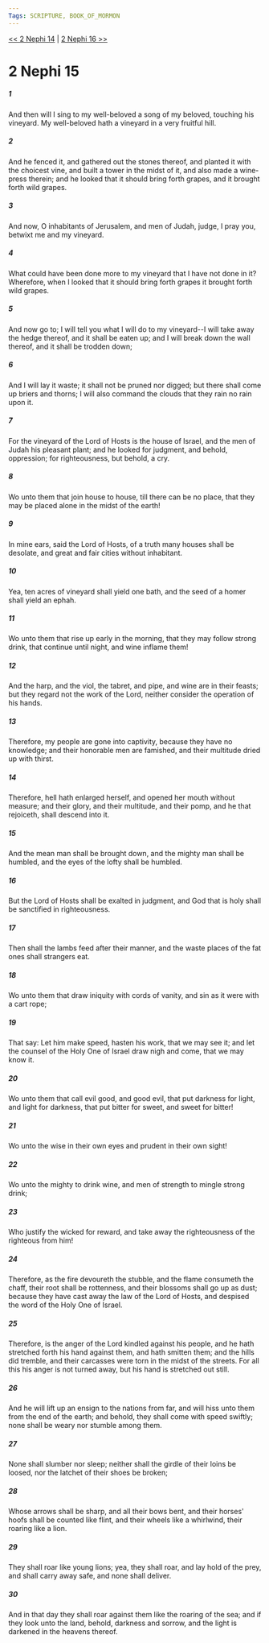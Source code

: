 ```yaml
---
Tags: SCRIPTURE, BOOK_OF_MORMON
---
```


[<< 2 Nephi 14](BOOK_OF_MORMON/02_2_Nephi/2_Nephi_14.md) | [2 Nephi 16 >>](BOOK_OF_MORMON/02_2_Nephi/2_Nephi_16.md)

# 2 Nephi 15

##### 1
 And then will I sing to my well-beloved a song of my beloved, touching his vineyard. My well-beloved hath a vineyard in a very fruitful hill.
##### 2
 And he fenced it, and gathered out the stones thereof, and planted it with the choicest vine, and built a tower in the midst of it, and also made a wine-press therein; and he looked that it should bring forth grapes, and it brought forth wild grapes.
##### 3
 And now, O inhabitants of Jerusalem, and men of Judah, judge, I pray you, betwixt me and my vineyard.
##### 4
 What could have been done more to my vineyard that I have not done in it? Wherefore, when I looked that it should bring forth grapes it brought forth wild grapes.
##### 5
 And now go to; I will tell you what I will do to my vineyard--I will take away the hedge thereof, and it shall be eaten up; and I will break down the wall thereof, and it shall be trodden down;
##### 6
 And I will lay it waste; it shall not be pruned nor digged; but there shall come up briers and thorns; I will also command the clouds that they rain no rain upon it.
##### 7
 For the vineyard of the Lord of Hosts is the house of Israel, and the men of Judah his pleasant plant; and he looked for judgment, and behold, oppression; for righteousness, but behold, a cry.
##### 8
 Wo unto them that join house to house, till there can be no place, that they may be placed alone in the midst of the earth!
##### 9
 In mine ears, said the Lord of Hosts, of a truth many houses shall be desolate, and great and fair cities without inhabitant.
##### 10
 Yea, ten acres of vineyard shall yield one bath, and the seed of a homer shall yield an ephah.
##### 11
 Wo unto them that rise up early in the morning, that they may follow strong drink, that continue until night, and wine inflame them!
##### 12
 And the harp, and the viol, the tabret, and pipe, and wine are in their feasts; but they regard not the work of the Lord, neither consider the operation of his hands.
##### 13
 Therefore, my people are gone into captivity, because they have no knowledge; and their honorable men are famished, and their multitude dried up with thirst.
##### 14
 Therefore, hell hath enlarged herself, and opened her mouth without measure; and their glory, and their multitude, and their pomp, and he that rejoiceth, shall descend into it.
##### 15
 And the mean man shall be brought down, and the mighty man shall be humbled, and the eyes of the lofty shall be humbled.
##### 16
 But the Lord of Hosts shall be exalted in judgment, and God that is holy shall be sanctified in righteousness.
##### 17
 Then shall the lambs feed after their manner, and the waste places of the fat ones shall strangers eat.
##### 18
 Wo unto them that draw iniquity with cords of vanity, and sin as it were with a cart rope;
##### 19
 That say: Let him make speed, hasten his work, that we may see it; and let the counsel of the Holy One of Israel draw nigh and come, that we may know it.
##### 20
 Wo unto them that call evil good, and good evil, that put darkness for light, and light for darkness, that put bitter for sweet, and sweet for bitter!
##### 21
 Wo unto the wise in their own eyes and prudent in their own sight!
##### 22
 Wo unto the mighty to drink wine, and men of strength to mingle strong drink;
##### 23
 Who justify the wicked for reward, and take away the righteousness of the righteous from him!
##### 24
 Therefore, as the fire devoureth the stubble, and the flame consumeth the chaff, their root shall be rottenness, and their blossoms shall go up as dust; because they have cast away the law of the Lord of Hosts, and despised the word of the Holy One of Israel.
##### 25
 Therefore, is the anger of the Lord kindled against his people, and he hath stretched forth his hand against them, and hath smitten them; and the hills did tremble, and their carcasses were torn in the midst of the streets. For all this his anger is not turned away, but his hand is stretched out still.
##### 26
 And he will lift up an ensign to the nations from far, and will hiss unto them from the end of the earth; and behold, they shall come with speed swiftly; none shall be weary nor stumble among them.
##### 27
 None shall slumber nor sleep; neither shall the girdle of their loins be loosed, nor the latchet of their shoes be broken;
##### 28
 Whose arrows shall be sharp, and all their bows bent, and their horses' hoofs shall be counted like flint, and their wheels like a whirlwind, their roaring like a lion.
##### 29
 They shall roar like young lions; yea, they shall roar, and lay hold of the prey, and shall carry away safe, and none shall deliver.
##### 30
 And in that day they shall roar against them like the roaring of the sea; and if they look unto the land, behold, darkness and sorrow, and the light is darkened in the heavens thereof.
